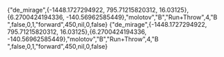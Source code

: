 {"de_mirage",{-1448.1727294922, 795.71215820312, 16.03125},{6.2700424194336, -140.56962585449},"molotov","B","Run+Throw",4,"B
",false,0,1,"forward",450,nil,0,false}
{"de_mirage",{-1448.1727294922, 795.71215820312, 16.03125},{6.2700424194336, -140.56962585449},"molotov","B","Run+Throw",4,"B
",false,0,1,"forward",450,nil,0,false}
